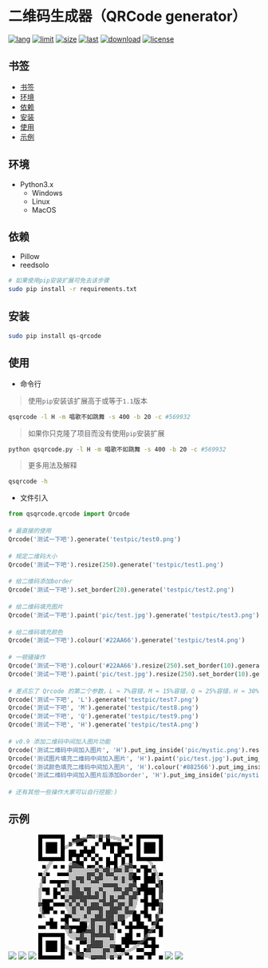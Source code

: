 # 二维码生成器（QRCode generator）

<p>
<a href="#"><img src="https://img.shields.io/github/languages/top/tomhaoye/qrcode" alt="lang"></a>
<a href="#"><img src="https://img.shields.io/badge/Python->=3-green.svg" alt="limit"></a>
<a href="#"><img src="https://img.shields.io/github/languages/code-size/tomhaoye/qrcode" alt="size"></a>
<a href="#"><img src="https://img.shields.io/github/last-commit/tomhaoye/qrcode" alt="last"></a>
<a href="#"><img src="https://img.shields.io/pypi/dm/qs-qrcode" alt="download"></a>
<a href="#"><img src="https://img.shields.io/github/license/tomhaoye/qrcode" alt="license"></a>
</p>

## 书签

 - [书签](#书签)
 - [环境](#环境)
 - [依赖](#依赖)
 - [安装](#安装)
 - [使用](#使用)
 - [示例](#示例)
 
 ## 环境
 
  - Python3.x
    - Windows
    - Linux
    - MacOS 
 
 ## 依赖
 
 - Pillow
 - reedsolo
 
```bash
# 如果使用pip安装扩展可免去该步骤
sudo pip install -r requirements.txt
```
 
 ## 安装
 
```bash
sudo pip install qs-qrcode
```
 
 ## 使用
 - 命令行
>使用`pip`安装该扩展高于或等于`1.1`版本
```bash
qsqrcode -l H -m 唱歌不如跳舞 -s 400 -b 20 -c #569932
```
>如果你只克隆了项目而没有使用`pip`安装扩展
```bash
python qsqrcode.py -l H -m 唱歌不如跳舞 -s 400 -b 20 -c #569932
```
>更多用法及解释
```bash
qsqrcode -h
```

 - 文件引入
```python
from qsqrcode.qrcode import Qrcode

# 最直接的使用
Qrcode('测试一下吧').generate('testpic/test0.png')

# 规定二维码大小
Qrcode('测试一下吧').resize(250).generate('testpic/test1.png')

# 给二维码添加border
Qrcode('测试一下吧').set_border(20).generate('testpic/test2.png')

# 给二维码填充图片
Qrcode('测试一下吧').paint('pic/test.jpg').generate('testpic/test3.png')

# 给二维码填充颜色
Qrcode('测试一下吧').colour('#22AA66').generate('testpic/test4.png')

# 一顿骚操作
Qrcode('测试一下吧').colour('#22AA66').resize(250).set_border(10).generate('testpic/test5.png')
Qrcode('测试一下吧').paint('pic/test.jpg').resize(250).set_border(10).generate('testpic/test6.png')

# 差点忘了 Qrcode 的第二个参数，L ≈ 7%容错，M ≈ 15%容错，Q ≈ 25%容错，H ≈ 30%容错
Qrcode('测试一下吧', 'L').generate('testpic/test7.png')
Qrcode('测试一下吧', 'M').generate('testpic/test8.png')
Qrcode('测试一下吧', 'Q').generate('testpic/test9.png')
Qrcode('测试一下吧', 'H').generate('testpic/testA.png')

# v0.9 添加二维码中间加入图片功能
Qrcode('测试二维码中间加入图片', 'H').put_img_inside('pic/mystic.png').resize(375).generate('testpic/testB.png')
Qrcode('测试图片填充二维码中间加入图片', 'H').paint('pic/test.jpg').put_img_inside('pic/mystic.png').resize(375).generate('testpic/testC.png')
Qrcode('测试颜色填充二维码中间加入图片', 'H').colour('#882566').put_img_inside('pic/mystic.png').resize(375).generate('testpic/testD.png')
Qrcode('测试二维码中间加入图片后添加border', 'H').put_img_inside('pic/mystic.png').resize(335).set_border(20).generate('testpic/testE.png')

# 还有其他一些操作大家可以自行挖掘:)

```
 
 
 ## 示例
 ![](https://raw.githubusercontent.com/tomhaoye/qrcode/master/testpic/testD.gif)
 ![](https://raw.githubusercontent.com/tomhaoye/qrcode/master/testpic/test5.png)
 ![](https://raw.githubusercontent.com/tomhaoye/qrcode/master/testpic/test2.png)
 ![](https://raw.githubusercontent.com/tomhaoye/qrcode/master/testpic/testF.png)
 ![](https://raw.githubusercontent.com/tomhaoye/qrcode/master/testpic/test0.png)
 ![](https://raw.githubusercontent.com/tomhaoye/qrcode/master/testpic/test1.png)